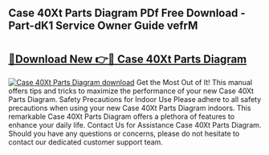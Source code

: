 ## Case 40Xt Parts Diagram PDf Free Download - Part-dK1 Service Owner Guide vefrM

# <h2><a href="http://dfncbcl.blite.top/?on=Case+40Xt+Parts+Diagram">🔗Download New 👉🔴 Case 40Xt Parts Diagram</a></h2>

[![Case 40Xt Parts Diagram download](https://i.imgur.com/lujVjoI.png)](http://dfncbcl.blite.top/?on=Case+40Xt+Parts+Diagram)
Get the Most Out of It! This manual offers tips and tricks to maximize the performance of your new Case 40Xt Parts Diagram. Safety Precautions for Indoor Use Please adhere to all safety precautions when using your new Case 40Xt Parts Diagram indoors. This remarkable Case 40Xt Parts Diagram offers a plethora of features to enhance your daily life. Contact Us for Assistance Case 40Xt Parts Diagram. Should you have any questions or concerns, please do not hesitate to contact our dedicated customer support team.
